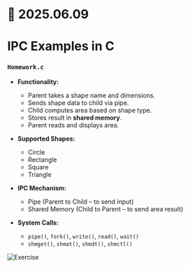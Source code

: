 # 📆 2025.06.09
# IPC Examples in C

###  ```Homework.c```
- **Functionality:**
    - Parent takes a shape name and dimensions.
    - Sends shape data to child via pipe.
    - Child computes area based on shape type.
    - Stores result in **shared memory**.
    - Parent reads and displays area.

- **Supported Shapes:**
   - Circle
   - Rectangle
   - Square
   - Triangle

- **IPC Mechanism:**
    - Pipe (Parent to Child – to send input)
    - Shared Memory (Child to Parent – to send area result)

- **System Calls:**
    - ```pipe()```, ```fork()```, ```write()```, ```read()```, ```wait()```
    - ```shmget()```, ```shmat()```, ```shmdt()```, ```shmctl()```

![Exercise](https://github.com/user-attachments/assets/a7e25036-b938-4717-b560-fa8530dc0419)
